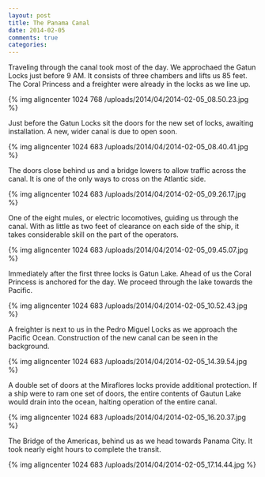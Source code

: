 ```yaml
---
layout: post
title: The Panama Canal
date: 2014-02-05
comments: true
categories: 
---
```

Traveling through the canal took most of the day. We approchaed the Gatun Locks just before 9 AM. It consists of three chambers and lifts us 85 feet. The Coral Princess and a freighter were already in the locks as we line up.

{% img aligncenter 1024 768 /uploads/2014/04/2014-02-05_08.50.23.jpg %}

Just before the Gatun Locks sit the doors for the new set of locks, awaiting installation. A new, wider canal is due to open soon.

{% img aligncenter 1024 683 /uploads/2014/04/2014-02-05_08.40.41.jpg %}

The doors close behind us and a bridge lowers to allow traffic across the canal. It is one of the only ways to cross on the Atlantic side.

{% img aligncenter 1024 683 /uploads/2014/04/2014-02-05_09.26.17.jpg %}

One of the eight mules, or electric locomotives, guiding us through the canal. With as little as two feet of clearance on each side of the ship, it takes considerable skill on the part of the operators.

{% img aligncenter 1024 683 /uploads/2014/04/2014-02-05_09.45.07.jpg %}

Immediately after the first three locks is Gatun Lake. Ahead of us the Coral Princess is anchored for the day. We proceed through the lake towards the Pacific.

{% img aligncenter 1024 683 /uploads/2014/04/2014-02-05_10.52.43.jpg %}

A freighter is next to us in the Pedro Miguel Locks as we approach the Pacific Ocean. Construction of the new canal can be seen in the background.

{% img aligncenter 1024 683 /uploads/2014/04/2014-02-05_14.39.54.jpg %}

A double set of doors at the Miraflores locks provide additional protection. If a ship were to ram one set of doors, the entire contents of Gautun Lake would drain into the ocean, halting operation of the entire canal.

{% img aligncenter 1024 683 /uploads/2014/04/2014-02-05_16.20.37.jpg %}

The Bridge of the Americas, behind us as we head towards Panama City. It took nearly eight hours to complete the transit.

{% img aligncenter 1024 683 /uploads/2014/04/2014-02-05_17.14.44.jpg %}

